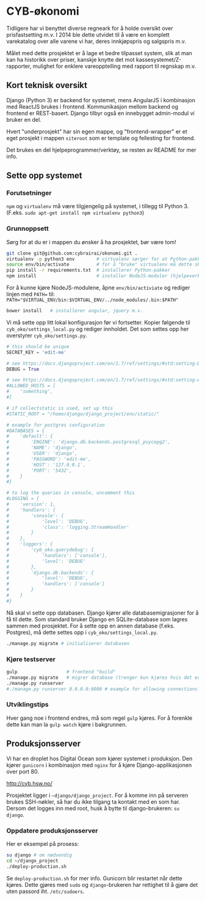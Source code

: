 # CYB-økonomi
Tidligere har vi benyttet diverse regneark for å holde oversikt over prisfastsetting m.v. I 2014 ble dette utvidet til å være en komplett varekatalog over alle varene vi har, deres innkjøpspris og salgspris m.v.

Målet med dette prosjektet er å lage et bedre tilpasset system, slik at man kan ha historikk over priser, kanskje knytte det mot kassesystemet/Z-rapporter, mulighet for enklere vareopptelling med rapport til regnskap m.v.

## Kort teknisk oversikt
Django (Python 3) er backend for systemet, mens AngularJS i kombinasjon med ReactJS brukes i frontend. Kommunikasjon mellom backend og frontend er REST-basert. Django tilbyr også en innebygget admin-modul vi bruker en del.

Hvert "underprosjekt" har sin egen mappe, og "frontend-wrapper" er et eget prosjekt i mappen `siteroot` som er template og fellesting for frontend.

Det brukes en del hjelpeprogrammer/verktøy, se resten av README for mer info.

## Sette opp systemet

### Forutsetninger
`npm` og `virtualenv` må være tilgjengelig på systemet, i tillegg til Python 3. (F.eks. `sudo apt-get install npm virtualenv python3`)

### Grunnoppsett
Sørg for at du er i mappen du ønsker å ha prosjektet, bør være tom!
```bash
git clone git@github.com:cybrairai/okonomi.git .
virtualenv -p python3 env        # virtualenv sørger for at Python-pakker er lokale for prosjektet
source env/bin/activate          # for å "bruke" virtualenv må dette skrives
pip install -r requirements.txt  # installerer Python-pakker
npm install                      # installer NodeJS-moduler (hjelpeverktøy) fra package.json
```

For å kunne kjøre NodeJS-modulene, åpne `env/bin/activiate` og rediger linjen med `PATH=` til:
`PATH="$VIRTUAL_ENV/bin:$VIRTUAL_ENV/../node_modules/.bin:$PATH"`

```bash
bower install   # installerer angular, jquery m.v.
```

Vi må sette opp litt lokal konfigurasjon før vi fortsetter. Kopier følgende til `cyb_oko/settings_local.py`
og rediger innholdet. Det som settes opp her overstyrer `cyb_oko/settings.py`.

```python
# this should be unique
SECRET_KEY = 'edit-me'

# see https://docs.djangoproject.com/en/1.7/ref/settings/#std:setting-DEBUG
DEBUG = True

# see https://docs.djangoproject.com/en/1.7/ref/settings/#std:setting-ALLOWED_HOSTS
#ALLOWED_HOSTS = [
#    'something',
#]

# if collectstatic is used, set up this
#STATIC_ROOT = "/home/django/django_project/env/static/"

# example for postgres configuration
#DATABASES = {
#    'default': {
#        'ENGINE': 'django.db.backends.postgresql_psycopg2',
#        'NAME': 'django',
#        'USER': 'django',
#        'PASSWORD': 'edit-me',
#        'HOST': '127.0.0.1',
#        'PORT': '5432',
#    }
#}

# to log the queries in console, uncomment this
#LOGGING = {
#    'version': 1,
#    'handlers': {
#        'console': {
#            'level': 'DEBUG',
#            'class': 'logging.StreamHandler'
#        }
#    },
#    'loggers': {
#        'cyb_oko.querydebug': {
#            'handlers': ['console'],
#            'level': 'DEBUG'
#        },
#        'django.db.backends': {
#            'level': 'DEBUG',
#            'handlers': ['console']
#        }
#    }
#}
```

Nå skal vi sette opp databasen. Django kjører alle databasemigrasjoner for å få til dette.
Som standard bruker Django en SQLite-database som lagres sammen med prosjektet.
For å sette opp en annen database (f.eks. Postgres), må dette settes opp i `cyb_oko/settings_local.py`.

```bash
./manage.py migrate # initialiserer databasen
```

### Kjøre testserver
```bash
gulp                  # frontend "build"
./manage.py migrate   # migrer database (trenger kun kjøres hvis det er gjort endringer i databaseskjemaer)
./manage.py runserver
#./manage.py runserver 0.0.0.0:8000 # example for allowing connections from others than local
```

### Utviklingstips
Hver gang noe i frontend endres, må som regel `gulp` kjøres. For å forenkle dette kan man la `gulp watch` kjøre i bakgrunnen.

## Produksjonsserver
Vi har en droplet hos Digital Ocean som kjører systemet i produksjon. Den kjører `gunicorn` i kombinasjon med `nginx` for å kjøre Django-applikasjonen over port 80.

http://cyb.hsw.no/

Prosjektet ligger i `~django/django_project`. For å komme inn på serveren brukes SSH-nøkler, så har du ikke tilgang ta kontakt med en som har. Dersom det logges inn med root, husk å bytte til django-brukeren: `su django`.

### Oppdatere produksjonsserver
Her er eksempel på prosess:
```bash
su django # om nødvendig
cd ~/django_project
./deploy-production.sh
```

Se `deploy-production.sh` for mer info. Gunicorn blir restartet når dette kjøres. Dette gjøres med `sudo` og `django`-brukeren har rettighet til å gjøre det uten passord iht. `/etc/sudoers`.
